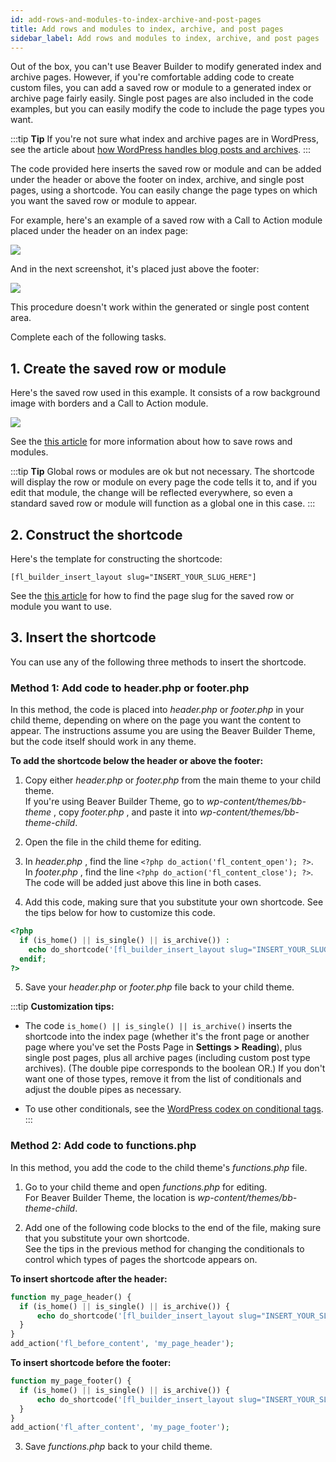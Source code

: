 ```yaml
---
id: add-rows-and-modules-to-index-archive-and-post-pages
title: Add rows and modules to index, archive, and post pages
sidebar_label: Add rows and modules to index, archive, and post pages
---
```


Out of the box, you can't use Beaver Builder to modify generated index and
archive pages. However, if you're comfortable adding code to create custom
files, you can add a saved row or module to a generated index or archive page
fairly easily. Single post pages are also included in the code examples, but
you can easily modify the code to include the page types you want.

:::tip **Tip**
If you're not sure what index and archive pages are in WordPress, see
the article about [how WordPress handles blog posts and archives](/beaver-builder/layouts/post-layouts/basics-how-wordpress-handles-blog-posts-and-archives.md).
:::

The code provided here inserts the saved row or module and can be added under
the header or above the footer on index, archive, and single post pages, using
a shortcode. You can easily change the page types on which you want the saved
row or module to appear.

For example, here's an example of a saved row with a Call to Action module
placed under the header on an index page:

![](/img/how-to-tips-row-module-index-1.jpg)

And in the next screenshot, it's placed just above the footer:

![](/img/how-to-tips-row-module-index-2.jpg)

This procedure doesn't work within the generated or single post content area.

Complete each of the following tasks.

## 1. Create the saved row or module

Here's the saved row used in this example. It consists of a row background
image with borders and a Call to Action module.

![](/img/how-to-tips-row-module-index-3.jpg)

See the [this article](/beaver-builder/layouts/templates/save-a-row-column-or-module-for-reuse.md) for more information about how to save rows and
modules.

:::tip **Tip**
Global rows or modules are ok but not necessary. The shortcode will
display the row or module on every page the code tells it to, and if you edit
that module, the change will be reflected everywhere, so even a standard saved
row or module will function as a global one in this case.
:::

## 2. Construct the shortcode

Here's the template for constructing the shortcode:

```markup
[fl_builder_insert_layout slug="INSERT_YOUR_SLUG_HERE"]
```

See the [this article](/beaver-builder/advanced-builder-techniques/shortcodes/get-the-slug-or-id-for-a-shortcode.md) for how to find the page slug for the saved row or
module you want to use.

## 3. Insert the shortcode

You can use any of the following three methods to insert the shortcode.

### Method 1: Add code to header.php or footer.php

In this method, the code is placed into *header.php* or *footer.php* in your
child theme, depending on where on the page you want the content to appear.
The instructions assume you are using the Beaver Builder Theme, but the code
itself should work in any theme.

**To add the shortcode below the header or above the footer:**

1. Copy either *header.php* or *footer.php* from the main theme to your child theme.  
If you're using Beaver Builder Theme, go to *wp-content/themes/bb-theme* ,
copy *footer.php* , and paste it into *wp-content/themes/bb-theme-child*.

2. Open the file in the child theme for editing.
3. In *header.php* , find the line `<?php do_action('fl_content_open'); ?>`.  
In *footer.php* , find the line `<?php do_action('fl_content_close'); ?>`. The
code will be added just above this line in both cases.

4. Add this code, making sure that you substitute your own shortcode. See the tips below for how to customize this code.

  ```php
  <?php
    if (is_home() || is_single() || is_archive()) :
      echo do_shortcode('[fl_builder_insert_layout slug="INSERT_YOUR_SLUG_HERE"]');
    endif;
  ?>
  ```

5. Save your *header.php* or *footer.php* file back to your child theme.

:::tip **Customization tips:**
* The code `is_home() || is_single() || is_archive()` inserts the shortcode into the index page (whether it's the front page or another page where you've set the Posts Page in **Settings > Reading**), plus single post pages, plus all archive pages (including custom post type archives). (The double pipe corresponds to the boolean OR.) If you don't want one of those types, remove it from the list of conditionals and adjust the double pipes as necessary.

* To use other conditionals, see the [WordPress codex on conditional tags](https://developer.wordpress.org/themes/basics/conditional-tags/).
:::

### Method 2: Add code to functions.php

In this method, you add the code to the child theme's *functions.php* file.

  1. Go to your child theme and open *functions.php* for editing.  
For Beaver Builder Theme, the location is *wp-content/themes/bb-theme-child*.

  2. Add one of the following code blocks to the end of the file, making sure that you substitute your own shortcode.   
See the tips in the previous method for changing the conditionals to control
which types of pages the shortcode appears on.

  **To insert shortcode after the header:**

  ```php
  function my_page_header() {
    if (is_home() || is_single() || is_archive()) {
        echo do_shortcode('[fl_builder_insert_layout slug="INSERT_YOUR_SLUG_HERE"]');
    }
  }
  add_action('fl_before_content', 'my_page_header');
  ```

  **To insert shortcode before the footer:**

  ```php
  function my_page_footer() {
    if (is_home() || is_single() || is_archive()) {
        echo do_shortcode('[fl_builder_insert_layout slug="INSERT_YOUR_SLUG_HERE"]');
    }
  }
  add_action('fl_after_content', 'my_page_footer');
  ```

  3. Save _functions.php_ back to your child theme.
